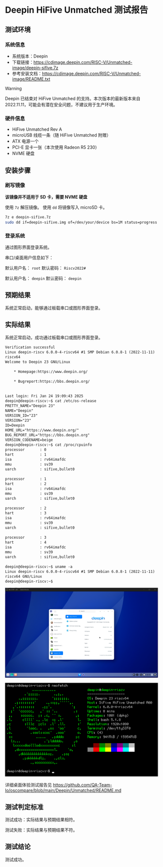 # Deepin HiFive Unmatched 测试报告

## 测试环境

### 系统信息

- 系统版本：Deepin
- 下载链接：https://cdimage.deepin.com/RISC-V/Unmatched-image/deepin-sifive.7z
- 参考安装文档：https://cdimage.deepin.com/RISC-V/Unmatched-image/README.txt

> [!Warning]
> Deepin 已结束对 HiFive Unmatched 的支持。本次版本的最新版本来自 2022.11.11，可能会有潜在安全问题，不建议用于生产环境。

### 硬件信息

- HiFive Unmatched Rev A
- microUSB 线缆一条（随 HiFive Unmatched 附赠）
- ATX 电源一个
- PCI-E 显卡一张（本次使用 Radeon R5 230）
- NVME 硬盘

## 安装步骤

### 刷写镜像

**该镜像并不适用于 SD 卡，需要 NVME 硬盘**

使用 `7z` 解压镜像。
使用 `dd` 将镜像写入 microSD 卡。

```bash
7z e deepin-sifive.7z
sudo dd if=deepin-sifive.img of=/dev/your/device bs=1M status=progress
```

### 登录系统

通过图形界面登录系统。

串口/桌面用户信息如下：

默认用户名： `root`
默认密码： `Riscv2022#`

默认用户名： `deepin`
默认密码： `deepin`

## 预期结果

系统正常启动，能够通过板载串口或图形界面登录。

## 实际结果

系统正常启动，成功通过板载串口或图形界面登录。

```log
Verification successful
Linux deepin-riscv 6.0.0-4-riscv64 #1 SMP Debian 6.0.8-1 (2022-11-11) riscv64
Welcome to Deepin 23 GNU/Linux

    * Homepage:https://www.deepin.org/

    * Bugreport:https://bbs.deepin.org/


Last login: Fri Jan 24 19:09:43 2025
deepin@deepin-riscv:~$ cat /etc/os-release
PRETTY_NAME="Deepin 23"
NAME="Deepin"
VERSION_ID="23"
VERSION="23"
ID=Deepin
HOME_URL="https://www.deepin.org/"
BUG_REPORT_URL="https://bbs.deepin.org"
VERSION_CODENAME=beige
deepin@deepin-riscv:~$ cat /proc/cpuinfo
processor       : 0
hart            : 1
isa             : rv64imafdc
mmu             : sv39
uarch           : sifive,bullet0

processor       : 1
hart            : 2
isa             : rv64imafdc
mmu             : sv39
uarch           : sifive,bullet0

processor       : 2
hart            : 3
isa             : rv64imafdc
mmu             : sv39
uarch           : sifive,bullet0

processor       : 3
hart            : 4
isa             : rv64imafdc
mmu             : sv39
uarch           : sifive,bullet0

deepin@deepin-riscv:~$ uname -a
Linux deepin-riscv 6.0.0-4-riscv64 #1 SMP Debian 6.0.8-1 (2022-11-11) riscv64 GNU/Linux
deepin@deepin-riscv:~$
```


![](image/2025-01-25-03-15-31.png)

![](image/2025-01-25-03-14-53.png)

详细桌面体验测试报告见 https://github.com/QA-Team-lo/oscompare/blob/main/Deepin/Unmatched/README.md

## 测试判定标准

测试成功：实际结果与预期结果相符。

测试失败：实际结果与预期结果不符。

## 测试结论

测试成功。